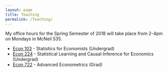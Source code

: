 ```yaml
---
layout: page
title: Teaching
permalink: /Teaching/
---
```

My office hours for the Spring Semester of 2018 will take place from 2-4pm on Mondays in McNeil 535.


- [Econ 103](http://ditraglia.com/Econ103Public) - Statistics for Economists (Undergrad)
- [Econ 224](http://ditraglia.com/econ224) - Statistical Learning and Causal Inference for Economics (Undergrad)
- [Econ 722](http://ditraglia.com/econ722) - Advanced Econometrics (Grad)

